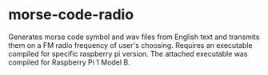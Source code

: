 ﻿# morse-code-radio

Generates morse code symbol and wav files from English text and transmits them on a FM radio frequency of user's choosing.
Requires an executable compiled for specific raspberry pi version. The attached executable was compiled for Raspberry Pi 1 Model B.
